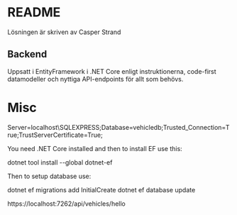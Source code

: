 # README

Lösningen är skriven av Casper Strand

## Backend

Uppsatt i EntityFramework i .NET Core enligt instruktionerna, code-first datamodeller och nyttiga API-endpoints för allt som behövs.

# Misc

Server=localhost\SQLEXPRESS;Database=vehicledb;Trusted_Connection=True;TrustServerCertificate=True;

You need .NET Core installed and then to install EF use this:

dotnet tool install --global dotnet-ef

Then to setup database use:

dotnet ef migrations add InitialCreate
dotnet ef database update

https://localhost:7262/api/vehicles/hello

